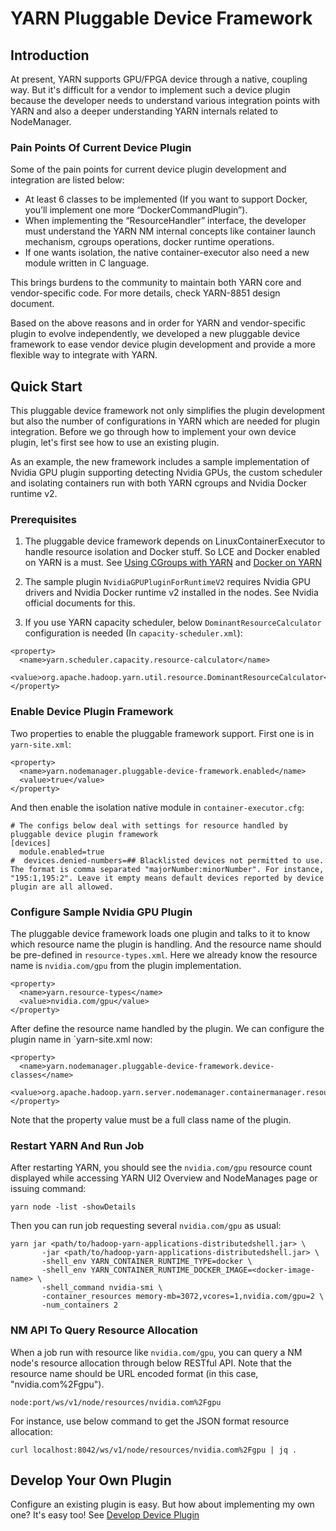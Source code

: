 <!---
  Licensed under the Apache License, Version 2.0 (the "License");
  you may not use this file except in compliance with the License.
  You may obtain a copy of the License at

   http://www.apache.org/licenses/LICENSE-2.0

  Unless required by applicable law or agreed to in writing, software
  distributed under the License is distributed on an "AS IS" BASIS,
  WITHOUT WARRANTIES OR CONDITIONS OF ANY KIND, either express or implied.
  See the License for the specific language governing permissions and
  limitations under the License. See accompanying LICENSE file.
-->

# YARN Pluggable Device Framework

<!-- MACRO{toc|fromDepth=0|toDepth=2} -->

## Introduction

At present, YARN supports GPU/FPGA device through a native, coupling way.
But it's difficult for a vendor to implement such a device plugin
because the developer needs to understand various integration points with
YARN and also a deeper understanding YARN internals related to NodeManager.

### Pain Points Of Current Device Plugin

Some of the pain points for current device plugin development and integration
 are listed below:


* At least 6 classes to be implemented (If you want to support
Docker, you’ll implement one more “DockerCommandPlugin”).
* When implementing the “ResourceHandler” interface,
the developer must understand the YARN NM internal concepts like container
launch mechanism, cgroups operations, docker runtime operations.
* If one wants isolation, the native container-executor also need a new module
written in C language.


This brings burdens to the community to maintain both YARN
core and vendor-specific code. For more details, check YARN-8851 design document.


Based on the above reasons and in order for YARN and vendor-specific plugin to
evolve independently, we developed a new pluggable device framework to ease
vendor device plugin development and provide a more flexible way to integrate with YARN.

## Quick Start

This pluggable device framework not only simplifies the plugin development but
also the number of configurations in YARN which are needed for plugin integration.
Before we go through how to implement
your own device plugin, let's first see how to use an existing plugin.


As an example, the new framework includes a sample implementation of Nvidia
GPU plugin supporting detecting Nvidia GPUs, the custom scheduler and isolating
containers run with both YARN cgroups and Nvidia Docker runtime v2.

### Prerequisites
1. The pluggable device framework depends on LinuxContainerExecutor to handle
resource isolation and Docker stuff. So LCE and Docker enabled on YARN is a
must.
See [Using CGroups with YARN](./NodeManagerCgroups.html) and [Docker on YARN](./DockerContainers.html)

2. The sample plugin `NvidiaGPUPluginForRuntimeV2` requires Nvidia GPU drivers
and Nvidia Docker runtime v2 installed in the nodes. See Nvidia official
documents for this.

3. If you use YARN capacity scheduler, below
`DominantResourceCalculator` configuration is needed (In `capacity-scheduler.xml`):
```
<property>
  <name>yarn.scheduler.capacity.resource-calculator</name>
  <value>org.apache.hadoop.yarn.util.resource.DominantResourceCalculator</value>
</property>
```

### Enable Device Plugin Framework
Two properties to enable the pluggable framework support. First one is
in `yarn-site.xml`:
```
<property>
  <name>yarn.nodemanager.pluggable-device-framework.enabled</name>
  <value>true</value>
</property>
```
And then enable the isolation native module in `container-executor.cfg`:
```
# The configs below deal with settings for resource handled by pluggable device plugin framework
[devices]
  module.enabled=true
#  devices.denied-numbers=## Blacklisted devices not permitted to use. The format is comma separated "majorNumber:minorNumber". For instance, "195:1,195:2". Leave it empty means default devices reported by device plugin are all allowed.
```

### Configure Sample Nvidia GPU Plugin
The pluggable device framework loads one plugin and talks to it to know
which resource name the plugin is handling. And the resource name should be
pre-defined in `resource-types.xml`. Here we already know the resource name is
`nvidia.com/gpu` from the plugin implementation.
```
<property>
  <name>yarn.resource-types</name>
  <value>nvidia.com/gpu</value>
</property>
```
After define the resource name handled by the plugin. We can configure the
plugin name in `yarn-site.xml now:
```
<property>
  <name>yarn.nodemanager.pluggable-device-framework.device-classes</name>
  <value>org.apache.hadoop.yarn.server.nodemanager.containermanager.resourceplugin.com.nvidia.NvidiaGPUPluginForRuntimeV2</value>
</property>
```
Note that the property value must be a full class name of the plugin.

### Restart YARN And Run Job
After restarting YARN, you should see the `nvidia.com/gpu` resource count displayed
 while accessing YARN UI2 Overview and NodeManages page or issuing command:
```
yarn node -list -showDetails
```

Then you can run job requesting several `nvidia.com/gpu` as usual:
```
yarn jar <path/to/hadoop-yarn-applications-distributedshell.jar> \
       -jar <path/to/hadoop-yarn-applications-distributedshell.jar> \
       -shell_env YARN_CONTAINER_RUNTIME_TYPE=docker \
       -shell_env YARN_CONTAINER_RUNTIME_DOCKER_IMAGE=<docker-image-name> \
       -shell_command nvidia-smi \
       -container_resources memory-mb=3072,vcores=1,nvidia.com/gpu=2 \
       -num_containers 2
```

### NM API To Query Resource Allocation
When a job run with resource like `nvidia.com/gpu`, you can query a NM node's
resource allocation through below RESTful API. Note that the resource name
should be URL encoded format (in this case, "nvidia.com%2Fgpu").
```
node:port/ws/v1/node/resources/nvidia.com%2Fgpu
```
For instance, use below command to get the JSON format resource allocation:
```
curl localhost:8042/ws/v1/node/resources/nvidia.com%2Fgpu | jq .
```

## Develop Your Own Plugin

Configure an existing plugin is easy. But how about implementing my own one?
It's easy too! See [Develop Device Plugin](./DevelopYourOwnDevicePlugin.html)